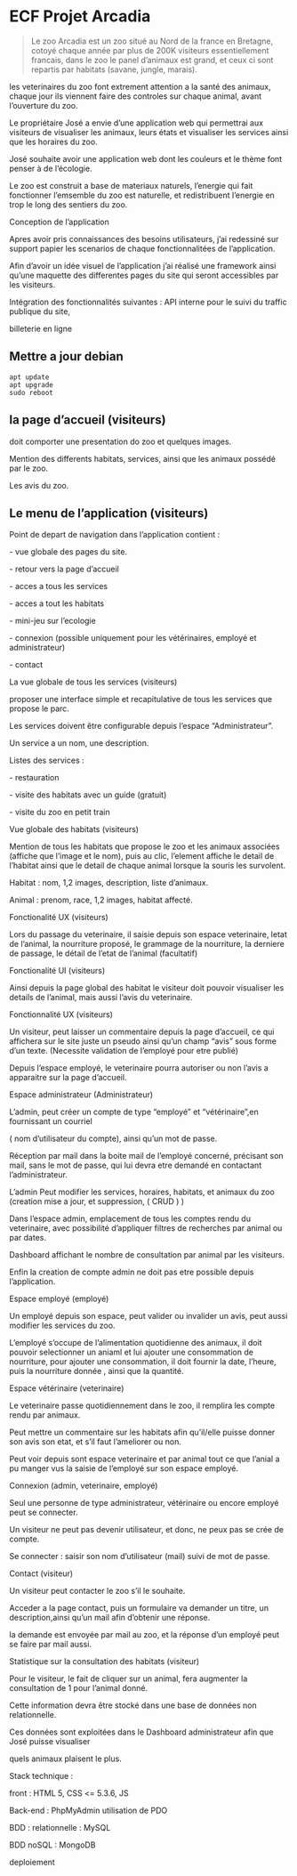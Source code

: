 # ECF Projet Arcadia

>Le zoo Arcadia est un zoo situé au Nord de la france en Bretagne, cotoyé chaque année par plus de 200K visiteurs essentiellement francais, dans le zoo le panel d’animaux est grand, et ceux ci sont repartis par habitats (savane, jungle, marais).

les veterinaires du zoo font extrement attention a la santé des animaux, chaque jour ils viennent faire des controles sur chaque animal, avant l’ouverture du zoo.

Le propriétaire José a envie d’une application web qui permettrai aux visiteurs de visualiser les animaux, leurs états et visualiser les services ainsi que les horaires du zoo.

José souhaite avoir une application web dont les couleurs et le thème font penser à de l’écologie.

Le zoo est construit a base de materiaux naturels, l’energie qui fait fonctionner l’emsemble du zoo est naturelle, et redistribuent l’energie en trop le long des sentiers du zoo.

Conception de l’application

Apres avoir pris connaissances des besoins utilisateurs, j’ai redessiné sur support papier les scenarios de chaque fonctionnalitées de l’application.

Afin d’avoir un idée visuel de l’application j’ai réalisé une framework ainsi qu’une maquette des differentes pages du site qui seront accessibles par les visiteurs.

Intégration des fonctionnalités suivantes : API interne pour le suivi du traffic publique du site,

billeterie en ligne

## Mettre a jour debian

```
apt update
apt upgrade
sudo reboot
```

## la page d’accueil (visiteurs)

doit comporter une presentation do zoo et quelques images.

Mention des differents habitats, services, ainsi que les animaux possédé par le zoo.

Les avis du zoo.

## Le menu de l’application (visiteurs)

Point de depart de navigation dans l’application contient :

\- vue globale des pages du site.

\- retour vers la page d’accueil

\- acces a tous les services

\- acces a tout les habitats

\- mini-jeu sur l’ecologie

\- connexion (possible uniquement pour les vétérinaires, employé et administrateur)

\- contact

La vue globale de tous les services (visiteurs)

proposer une interface simple et recapitulative de tous les services que propose le parc.

Les services doivent être configurable depuis l’espace “Administrateur”.

Un service a un nom, une description.

Listes des services :

\- restauration

\- visite des habitats avec un guide (gratuit)

\- visite du zoo en petit train

Vue globale des habitats (visiteurs)

Mention de tous les habitats que propose le zoo et les animaux associées (affiche que l’image et le nom), puis au clic, l’element affiche le detail de l’habitat ainsi que le detail de chaque animal lorsque la souris les survolent.

Habitat : nom, 1,2 images, description, liste d’animaux.

Animal : prenom, race, 1,2 images, habitat affecté.

Fonctionalité UX (visiteurs)

Lors du passage du veterinaire, il saisie depuis son espace veterinaire, letat de l’animal, la nourriture proposé, le grammage de la nourriture, la derniere de passage, le détail de l’etat de l’animal (facultatif)

Fonctionalité UI (visiteurs)

Ainsi depuis la page global des habitat le visiteur doit pouvoir visualiser les details de l’animal, mais aussi l’avis du veterinaire.

Fonctionnalité UX (visiteurs)

Un visiteur, peut laisser un commentaire depuis la page d’accueil, ce qui affichera sur le site juste un pseudo ainsi qu’un champ “avis” sous forme d’un texte. (Necessite validation de l’employé pour etre publié)

Depuis l’espace employé, le veterinaire pourra autoriser ou non l’avis a apparaitre sur la page d’accueil.

Espace administrateur (Administrateur)

L’admin, peut créer un compte de type “employé” et “vétérinaire”,en fournissant un courriel

( nom d’utilisateur du compte), ainsi qu’un mot de passe.

Réception par mail dans la boite mail de l’employé concerné, précisant son mail, sans le mot de passe, qui lui devra etre demandé en contactant l’administrateur.

L’admin Peut modifier les services, horaires, habitats, et animaux du zoo (creation mise a jour, et suppression, ( CRUD ) )

Dans l’espace admin, emplacement de tous les comptes rendu du veterinaire, avec possibilité d’appliquer filtres de recherches par animal ou par dates.

Dashboard affichant le nombre de consultation par animal par les visiteurs.

Enfin la creation de compte admin ne doit pas etre possible depuis l’application.

Espace employé (employé)

Un employé depuis son espace, peut valider ou invalider un avis, peut aussi modifier les services du zoo.

L’employé s’occupe de l’alimentation quotidienne des animaux, il doit pouvoir selectionner un aniaml et lui ajouter une consommation de nourriture, pour ajouter une consommation, il doit fournir la date, l’heure, puis la nourriture donnée , ainsi que la quantité.

Espace vétérinaire (veterinaire)

Le veterinaire passe quotidiennement dans le zoo, il remplira les compte rendu par animaux.

Peut mettre un commentaire sur les habitats afin qu’il/elle puisse donner son avis son etat, et s’il faut l’ameliorer ou non.

Peut voir depuis sont espace veterinaire et par animal tout ce que l’anial a pu manger vus la saisie de l’employé sur son espace employé.

Connexion (admin, veterinaire, employé)

Seul une personne de type administrateur, vétérinaire ou encore employé peut se connecter.

Un visiteur ne peut pas devenir utilisateur, et donc, ne peux pas se crée de compte.

Se connecter : saisir son nom d’utilisateur (mail) suivi de mot de passe.

Contact (visiteur)

Un visiteur peut contacter le zoo s’il le souhaite.

Acceder a la page contact, puis un formulaire va demander un titre, un description,ainsi qu’un mail afin d’obtenir une réponse.

la demande est envoyée par mail au zoo, et la réponse d’un employé peut se faire par mail aussi.

Statistique sur la consultation des habitats (visiteur)

Pour le visiteur, le fait de cliquer sur un animal, fera augmenter la consultation de 1 pour l’animal donné.

Cette information devra être stocké dans une base de données non relationnelle.

Ces données sont exploitées dans le Dashboard administrateur afin que José puisse visualiser

quels animaux plaisent le plus.

Stack technique :

front : HTML 5, CSS <= 5.3.6, JS

Back-end : PhpMyAdmin utilisation de PDO

BDD : relationnelle : MySQL

BDD noSQL : MongoDB

deploiement
